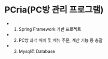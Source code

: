 # PCria(PC방 관리 프로그램)
+ 1. Spring Framework 기반 프로젝트
+ 2. PC방 좌석 배치 및 메뉴 주문, 계산 기능 등 총괄
+ 3. Mysql로 Database 
